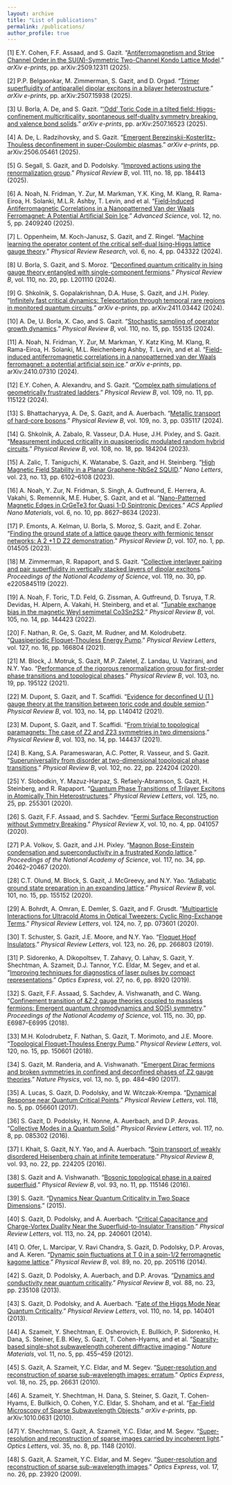 ```yaml
---
layout: archive
title: "List of publications"
permalink: /publications/
author_profile: true
---
```

\[1\] E.Y. Cohen, F.F. Assaad, and S. Gazit. “[Antiferromagnetism and Stripe Channel Order in the SU(_N_)\-Symmetric Two-Channel Kondo Lattice Model](https://doi.org/10.48550/arXiv.2509.12311).” _arXiv e-prints_, pp. arXiv:2509.12311 (2025).

\[2\] P.P. Belgaonkar, M. Zimmerman, S. Gazit, and D. Orgad. “[Trimer superfluidity of antiparallel dipolar excitons in a bilayer heterostructure](https://doi.org/10.48550/arXiv.2507.15938).” _arXiv e-prints_, pp. arXiv:2507.15938 (2025).

\[3\] U. Borla, A. De, and S. Gazit. “[‘Odd’ Toric Code in a tilted field: Higgs-confinement multicriticality, spontaneous self-duality symmetry breaking, and valence bond solids](https://doi.org/10.48550/arXiv.2507.16523).” _arXiv e-prints_, pp. arXiv:2507.16523 (2025).

\[4\] A. De, L. Radzihovsky, and S. Gazit. “[Emergent Berezinskii-Kosterlitz-Thouless deconfinement in super-Coulombic plasmas](https://doi.org/10.48550/arXiv.2506.05461).” _arXiv e-prints_, pp. arXiv:2506.05461 (2025).

\[5\] G. Segall, S. Gazit, and D. Podolsky. “[Improved actions using the renormalization group](https://doi.org/10.1103/PhysRevB.111.184413).” _Physical Review B_, vol. 111, no. 18, pp. 184413 (2025).

\[6\] A. Noah, N. Fridman, Y. Zur, M. Markman, Y.K. King, M. Klang, R. Rama-Eiroa, H. Solanki, M.L.R. Ashby, T. Levin, and et al. “[Field‑Induced Antiferromagnetic Correlations in a Nanopatterned Van der Waals Ferromagnet: A Potential Artificial Spin Ice](https://doi.org/10.1002/advs.202409240).” _Advanced Science_, vol. 12, no. 5, pp. 2409240 (2025).

\[7\] L. Oppenheim, M. Koch-Janusz, S. Gazit, and Z. Ringel. “[Machine learning the operator content of the critical self-dual Ising-Higgs lattice gauge theory](https://doi.org/10.1103/PhysRevResearch.6.043322).” _Physical Review Research_, vol. 6, no. 4, pp. 043322 (2024).

\[8\] U. Borla, S. Gazit, and S. Moroz. “[Deconfined quantum criticality in Ising gauge theory entangled with single-component fermions](https://doi.org/10.1103/PhysRevB.110.L201110).” _Physical Review B_, vol. 110, no. 20, pp. L201110 (2024).

\[9\] G. Shkolnik, S. Gopalakrishnan, D.A. Huse, S. Gazit, and J.H. Pixley. “[Infinitely fast critical dynamics: Teleportation through temporal rare regions in monitored quantum circuits](https://doi.org/10.48550/arXiv.2411.03442).” _arXiv e-prints_, pp. arXiv:2411.03442 (2024).

\[10\] A. De, U. Borla, X. Cao, and S. Gazit. “[Stochastic sampling of operator growth dynamics](https://doi.org/10.1103/PhysRevB.110.155135).” _Physical Review B_, vol. 110, no. 15, pp. 155135 (2024).

\[11\] A. Noah, N. Fridman, Y. Zur, M. Markman, Y. Katz King, M. Klang, R. Rama-Eiroa, H. Solanki, M.L. Reichenberg Ashby, T. Levin, and et al. “[Field-induced antiferromagnetic correlations in a nanopatterned van der Waals ferromagnet: a potential artificial spin ice](https://doi.org/10.48550/arXiv.2410.07310).” _arXiv e-prints_, pp. arXiv:2410.07310 (2024).

\[12\] E.Y. Cohen, A. Alexandru, and S. Gazit. “[Complex path simulations of geometrically frustrated ladders](https://doi.org/10.1103/PhysRevB.109.115122).” _Physical Review B_, vol. 109, no. 11, pp. 115122 (2024).

\[13\] S. Bhattacharyya, A. De, S. Gazit, and A. Auerbach. “[Metallic transport of hard-core bosons](https://doi.org/10.1103/PhysRevB.109.035117).” _Physical Review B_, vol. 109, no. 3, pp. 035117 (2024).

\[14\] G. Shkolnik, A. Zabalo, R. Vasseur, D.A. Huse, J.H. Pixley, and S. Gazit. “[Measurement induced criticality in quasiperiodic modulated random hybrid circuits](https://doi.org/10.1103/PhysRevB.108.184204).” _Physical Review B_, vol. 108, no. 18, pp. 184204 (2023).

\[15\] A. Zalic, T. Taniguchi, K. Watanabe, S. Gazit, and H. Steinberg. “[High Magnetic Field Stability in a Planar Graphene-NbSe2 SQUID](https://doi.org/10.1021/acs.nanolett.3c01552).” _Nano Letters_, vol. 23, no. 13, pp. 6102–6108 (2023).

\[16\] A. Noah, Y. Zur, N. Fridman, S. Singh, A. Gutfreund, E. Herrera, A. Vakahi, S. Remennik, M.E. Huber, S. Gazit, and et al. “[Nano-Patterned Magnetic Edges in CrGeTe3 for Quasi 1-D Spintronic Devices](https://doi.org/10.1021/acsanm.3c01008).” _ACS Applied Nano Materials_, vol. 6, no. 10, pp. 8627–8634 (2023).

\[17\] P. Emonts, A. Kelman, U. Borla, S. Moroz, S. Gazit, and E. Zohar. “[Finding the ground state of a lattice gauge theory with fermionic tensor networks: A 2 +1 D Z2 demonstration](https://doi.org/10.1103/PhysRevD.107.014505).” _Physical Review D_, vol. 107, no. 1, pp. 014505 (2023).

\[18\] M. Zimmerman, R. Rapaport, and S. Gazit. “[Collective interlayer pairing and pair superfluidity in vertically stacked layers of dipolar excitons](https://doi.org/10.1073/pnas.2205845119).” _Proceedings of the National Academy of Science_, vol. 119, no. 30, pp. e2205845119 (2022).

\[19\] A. Noah, F. Toric, T.D. Feld, G. Zissman, A. Gutfreund, D. Tsruya, T.R. Devidas, H. Alpern, A. Vakahi, H. Steinberg, and et al. “[Tunable exchange bias in the magnetic Weyl semimetal Co3Sn2S2](https://doi.org/10.1103/PhysRevB.105.144423).” _Physical Review B_, vol. 105, no. 14, pp. 144423 (2022).

\[20\] F. Nathan, R. Ge, S. Gazit, M. Rudner, and M. Kolodrubetz. “[Quasiperiodic Floquet-Thouless Energy Pump](https://doi.org/10.1103/PhysRevLett.127.166804).” _Physical Review Letters_, vol. 127, no. 16, pp. 166804 (2021).

\[21\] M. Block, J. Motruk, S. Gazit, M.P. Zaletel, Z. Landau, U. Vazirani, and N.Y. Yao. “[Performance of the rigorous renormalization group for first-order phase transitions and topological phases](https://doi.org/10.1103/PhysRevB.103.195122).” _Physical Review B_, vol. 103, no. 19, pp. 195122 (2021).

\[22\] M. Dupont, S. Gazit, and T. Scaffidi. “[Evidence for deconfined U (1 ) gauge theory at the transition between toric code and double semion](https://doi.org/10.1103/PhysRevB.103.L140412).” _Physical Review B_, vol. 103, no. 14, pp. L140412 (2021).

\[23\] M. Dupont, S. Gazit, and T. Scaffidi. “[From trivial to topological paramagnets: The case of Z2 and Z23 symmetries in two dimensions](https://doi.org/10.1103/PhysRevB.103.144437).” _Physical Review B_, vol. 103, no. 14, pp. 144437 (2021).

\[24\] B. Kang, S.A. Parameswaran, A.C. Potter, R. Vasseur, and S. Gazit. “[Superuniversality from disorder at two-dimensional topological phase transitions](https://doi.org/10.1103/PhysRevB.102.224204).” _Physical Review B_, vol. 102, no. 22, pp. 224204 (2020).

\[25\] Y. Slobodkin, Y. Mazuz-Harpaz, S. Refaely-Abramson, S. Gazit, H. Steinberg, and R. Rapaport. “[Quantum Phase Transitions of Trilayer Excitons in Atomically Thin Heterostructures](https://doi.org/10.1103/PhysRevLett.125.255301).” _Physical Review Letters_, vol. 125, no. 25, pp. 255301 (2020).

\[26\] S. Gazit, F.F. Assaad, and S. Sachdev. “[Fermi Surface Reconstruction without Symmetry Breaking](https://doi.org/10.1103/PhysRevX.10.041057).” _Physical Review X_, vol. 10, no. 4, pp. 041057 (2020).

\[27\] P.A. Volkov, S. Gazit, and J.H. Pixley. “[Magnon Bose-Einstein condensation and superconductivity in a frustrated Kondo lattice](https://doi.org/10.1073/pnas.2000501117).” _Proceedings of the National Academy of Science_, vol. 117, no. 34, pp. 20462–20467 (2020).

\[28\] C.T. Olund, M. Block, S. Gazit, J. McGreevy, and N.Y. Yao. “[Adiabatic ground state preparation in an expanding lattice](https://doi.org/10.1103/PhysRevB.101.155152).” _Physical Review B_, vol. 101, no. 15, pp. 155152 (2020).

\[29\] A. Bohrdt, A. Omran, E. Demler, S. Gazit, and F. Grusdt. “[Multiparticle Interactions for Ultracold Atoms in Optical Tweezers: Cyclic Ring-Exchange Terms](https://doi.org/10.1103/PhysRevLett.124.073601).” _Physical Review Letters_, vol. 124, no. 7, pp. 073601 (2020).

\[30\] T. Schuster, S. Gazit, J.E. Moore, and N.Y. Yao. “[Floquet Hopf Insulators](https://doi.org/10.1103/PhysRevLett.123.266803).” _Physical Review Letters_, vol. 123, no. 26, pp. 266803 (2019).

\[31\] P. Sidorenko, A. Dikopoltsev, T. Zahavy, O. Lahav, S. Gazit, Y. Shechtman, A. Szameit, D.J. Tannor, Y.C. Eldar, M. Segev, and et al. “[Improving techniques for diagnostics of laser pulses by compact representations](https://doi.org/10.1364/OE.27.008920).” _Optics Express_, vol. 27, no. 6, pp. 8920 (2019).

\[32\] S. Gazit, F.F. Assaad, S. Sachdev, A. Vishwanath, and C. Wang. “[Confinement transition of &Z;2 gauge theories coupled to massless fermions: Emergent quantum chromodynamics and SO(5) symmetry](https://doi.org/10.1073/pnas.1806338115).” _Proceedings of the National Academy of Science_, vol. 115, no. 30, pp. E6987–E6995 (2018).

\[33\] M.H. Kolodrubetz, F. Nathan, S. Gazit, T. Morimoto, and J.E. Moore. “[Topological Floquet-Thouless Energy Pump](https://doi.org/10.1103/PhysRevLett.120.150601).” _Physical Review Letters_, vol. 120, no. 15, pp. 150601 (2018).

\[34\] S. Gazit, M. Randeria, and A. Vishwanath. “[Emergent Dirac fermions and broken symmetries in confined and deconfined phases of Z2 gauge theories](https://doi.org/10.1038/nphys4028).” _Nature Physics_, vol. 13, no. 5, pp. 484–490 (2017).

\[35\] A. Lucas, S. Gazit, D. Podolsky, and W. Witczak-Krempa. “[Dynamical Response near Quantum Critical Points](https://doi.org/10.1103/PhysRevLett.118.056601).” _Physical Review Letters_, vol. 118, no. 5, pp. 056601 (2017).

\[36\] S. Gazit, D. Podolsky, H. Nonne, A. Auerbach, and D.P. Arovas. “[Collective Modes in a Quantum Solid](https://doi.org/10.1103/PhysRevLett.117.085302).” _Physical Review Letters_, vol. 117, no. 8, pp. 085302 (2016).

\[37\] I. Khait, S. Gazit, N.Y. Yao, and A. Auerbach. “[Spin transport of weakly disordered Heisenberg chain at infinite temperature](https://doi.org/10.1103/PhysRevB.93.224205).” _Physical Review B_, vol. 93, no. 22, pp. 224205 (2016).

\[38\] S. Gazit and A. Vishwanath. “[Bosonic topological phase in a paired superfluid](https://doi.org/10.1103/PhysRevB.93.115146).” _Physical Review B_, vol. 93, no. 11, pp. 115146 (2016).

\[39\] S. Gazit. “[Dynamics Near Quantum Criticality in Two Space Dimensions](https://doi.org/10.1007/978-3-319-19354-0).” (2015).

\[40\] S. Gazit, D. Podolsky, and A. Auerbach. “[Critical Capacitance and Charge-Vortex Duality Near the Superfluid-to-Insulator Transition](https://doi.org/10.1103/PhysRevLett.113.240601).” _Physical Review Letters_, vol. 113, no. 24, pp. 240601 (2014).

\[41\] O. Ofer, L. Marcipar, V. Ravi Chandra, S. Gazit, D. Podolsky, D.P. Arovas, and A. Keren. “[Dynamic spin fluctuations at T 0 in a spin-1/2 ferromagnetic kagome lattice](https://doi.org/10.1103/PhysRevB.89.205116).” _Physical Review B_, vol. 89, no. 20, pp. 205116 (2014).

\[42\] S. Gazit, D. Podolsky, A. Auerbach, and D.P. Arovas. “[Dynamics and conductivity near quantum criticality](https://doi.org/10.1103/PhysRevB.88.235108).” _Physical Review B_, vol. 88, no. 23, pp. 235108 (2013).

\[43\] S. Gazit, D. Podolsky, and A. Auerbach. “[Fate of the Higgs Mode Near Quantum Criticality](https://doi.org/10.1103/PhysRevLett.110.140401).” _Physical Review Letters_, vol. 110, no. 14, pp. 140401 (2013).

\[44\] A. Szameit, Y. Shechtman, E. Osherovich, E. Bullkich, P. Sidorenko, H. Dana, S. Steiner, E.B. Kley, S. Gazit, T. Cohen-Hyams, and et al. “[Sparsity-based single-shot subwavelength coherent diffractive imaging](https://doi.org/10.1038/nmat3289).” _Nature Materials_, vol. 11, no. 5, pp. 455–459 (2012).

\[45\] S. Gazit, A. Szameit, Y.C. Eldar, and M. Segev. “[Super-resolution and reconstruction of sparse sub-wavelength images: erratum](https://doi.org/10.1364/OE.18.026631).” _Optics Express_, vol. 18, no. 25, pp. 26631 (2010).

\[46\] A. Szameit, Y. Shechtman, H. Dana, S. Steiner, S. Gazit, T. Cohen-Hyams, E. Bullkich, O. Cohen, Y.C. Eldar, S. Shoham, and et al. “[Far-Field Microscopy of Sparse Subwavelength Objects](https://doi.org/10.48550/arXiv.1010.0631).” _arXiv e-prints_, pp. arXiv:1010.0631 (2010).

\[47\] Y. Shechtman, S. Gazit, A. Szameit, Y.C. Eldar, and M. Segev. “[Super-resolution and reconstruction of sparse images carried by incoherent light](https://doi.org/10.1364/OL.35.001148).” _Optics Letters_, vol. 35, no. 8, pp. 1148 (2010).

\[48\] S. Gazit, A. Szameit, Y.C. Eldar, and M. Segev. “[Super-resolution and reconstruction of sparse sub-wavelength images](https://doi.org/10.1364/OE.17.023920).” _Optics Express_, vol. 17, no. 26, pp. 23920 (2009).
